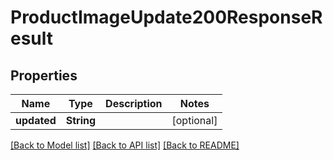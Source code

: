 # ProductImageUpdate200ResponseResult

## Properties
Name | Type | Description | Notes
------------ | ------------- | ------------- | -------------
**updated** | **String** |  | [optional] 

[[Back to Model list]](../README.md#documentation-for-models) [[Back to API list]](../README.md#documentation-for-api-endpoints) [[Back to README]](../README.md)


